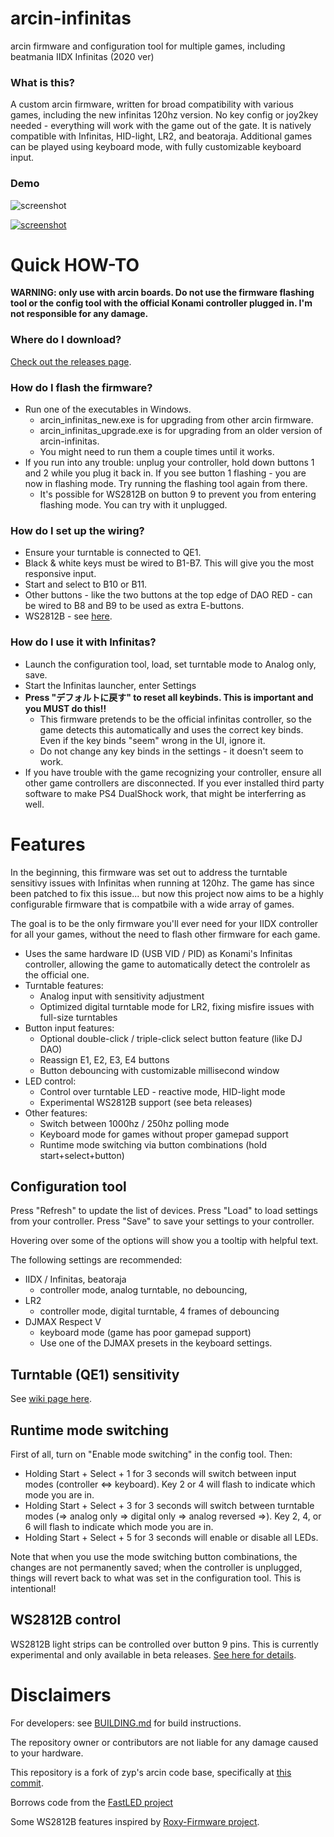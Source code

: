 # arcin-infinitas
arcin firmware and configuration tool for multiple games, including beatmania IIDX Infinitas (2020 ver)

### What is this?
A custom arcin firmware, written for broad compatibility with various games, including the new infinitas 120hz version. No key config or joy2key needed - everything will work with the game out of the gate. It is natively compatible with Infinitas, HID-light, LR2, and beatoraja. Additional games can be played using keyboard mode, with fully customizable keyboard input.

### Demo

![screenshot](https://raw.githubusercontent.com/minsang-github/arcin-infinitas-conf/610d9c0db1423963800d516a8681b79609dd0599/res/screenshot.png)

[![screenshot](https://raw.githubusercontent.com/minsang-github/arcin-infinitas-conf/e9d2e171b3c819968162a47f1296eef2a8701e3d/res/video_thumbnail.png)](https://www.youtube.com/watch?v=y9fGt4nZhUo)

# Quick HOW-TO

**WARNING: only use with arcin boards. Do not use the firmware flashing tool or the config tool with the official Konami controller plugged in. I'm not responsible for any damage.**

### Where do I download?

[Check out the releases page](https://github.com/minsang-github/arcin-infinitas/releases).

### How do I flash the firmware?
* Run one of the executables in Windows.
    * arcin_infinitas_new.exe is for upgrading from other arcin firmware.
    * arcin_infinitas_upgrade.exe is for upgrading from an older version of arcin-infinitas.
    * You might need to run them a couple times until it works.
* If you run into any trouble: unplug your controller, hold down buttons 1 and 2 while you plug it back in. If you see button 1 flashing - you are now in flashing mode. Try running the flashing tool again from there.
    * It's possible for WS2812B on button 9 to prevent you from entering flashing mode. You can try with it unplugged.

### How do I set up the wiring?
* Ensure your turntable is connected to QE1.
* Black & white keys must be wired to B1-B7. This will give you the most responsive input.
* Start and select to B10 or B11.
* Other buttons - like the two buttons at the top edge of DAO RED - can be wired to B8 and B9 to be used as extra E-buttons.
* WS2812B - see [here](https://github.com/minsang-github/arcin-infinitas/wiki/WS2812B).

### How do I use it with Infinitas?
* Launch the configuration tool, load, set turntable mode to Analog only, save.
* Start the Infinitas launcher, enter Settings
* **Press "デフォルトに戻す" to reset all keybinds. This is important and you MUST do this!!**
    * This firmware pretends to be the official infinitas controller, so the game detects this automatically and uses the correct key binds. Even if the key binds "seem" wrong in the UI, ignore it.
    * Do not change any key binds in the settings - it doesn't seem to work.
* If you have trouble with the game recognizing your controller, ensure all other game controllers are disconnected. If you ever installed third party software to make PS4 DualShock work, that might be interferring as well.

# Features

In the beginning, this firmware was set out to address the turntable sensitivy issues with Infinitas when running at 120hz. The game has since been patched to fix this issue... but now this project now aims to be a highly configurable firmware that is compatbile with a wide array of games.

The goal is to be the only firmware you'll ever need for your IIDX controller for all your games, without the need to flash other firmware for each game.

* Uses the same hardware ID (USB VID / PID) as Konami's Infinitas controller, allowing the game to automatically detect the controlelr as the official one.
* Turntable features:
    * Analog input with sensitivity adjustment
    * Optimized digital turntable mode for LR2, fixing misfire issues with full-size turntables
* Button input features:
    * Optional double-click / triple-click select button feature (like DJ DAO)
    * Reassign E1, E2, E3, E4 buttons
    * Button debouncing with customizable millisecond window
* LED control:
    * Control over turntable LED - reactive mode, HID-light mode
    * Experimental WS2812B support (see beta releases)
* Other features:
    * Switch between 1000hz / 250hz polling mode
    * Keyboard mode for games without proper gamepad support
    * Runtime mode switching via button combinations (hold start+select+button)


## Configuration tool

Press "Refresh" to update the list of devices. Press "Load" to load settings from your controller. Press "Save" to save your settings to your controller.

Hovering over some of the options will show you a tooltip with helpful text.

The following settings are recommended:

* IIDX / Infinitas, beatoraja
    * controller mode, analog turntable, no debouncing, 
* LR2
    * controller mode, digital turntable, 4 frames of debouncing
* DJMAX Respect V
    * keyboard mode (game has poor gamepad support)
    * Use one of the DJMAX presets in the keyboard settings.

## Turntable (QE1) sensitivity
See [wiki page here](https://github.com/minsang-github/arcin-infinitas/wiki/Turntable-sensitivity-explained).

## Runtime mode switching

First of all, turn on "Enable mode switching" in the config tool. Then:

* Holding Start + Select + 1 for 3 seconds will switch between input modes (controller <=> keyboard). Key 2 or 4 will flash to indicate which mode you are in. 
* Holding Start + Select + 3 for 3 seconds will switch between turntable modes (=> analog only => digital only => analog reversed =>). Key 2, 4, or 6 will flash to indicate which mode you are in.
* Holding Start + Select + 5 for 3 seconds will enable or disable all LEDs.

Note that when you use the mode switching button combinations, the changes are not permanently saved; when the controller is unplugged, things will revert back to what was set in the configuration tool. This is intentional!

## WS2812B control

WS2812B light strips can be controlled over button 9 pins. This is currently experimental and only available in beta releases. [See here for details](https://github.com/minsang-github/arcin-infinitas/wiki/WS2812B).

# Disclaimers

For developers: see [BUILDING.md](https://github.com/minsang-github/arcin-infinitas/blob/master/BUILDING.md) for build instructions.

The repository owner or contributors are not liable for any damage caused to your hardware.

This repository is a fork of zyp's arcin code base, specifically at [this commit](https://cgit.jvnv.net/arcin/commit/?h=conf&id=1c211c70f4a23a770724ce435e223d442e5fb78e).

Borrows code from the [FastLED project](https://github.com/FastLED/FastLED)

Some WS2812B features inspired by [Roxy-Firmware project](https://github.com/veroxzik/roxy-firmware).
